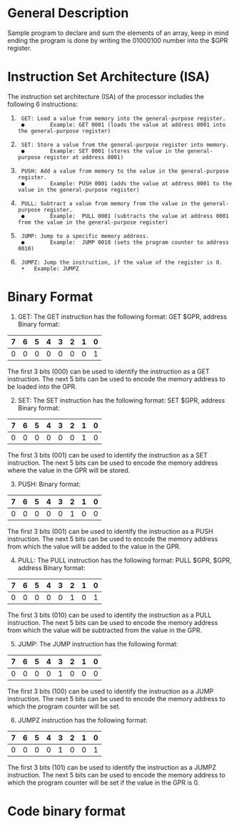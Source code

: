 # General Description
Sample program to declare and sum the elements of an array, keep in mind ending the program is done by writing the 01000100 number into the $GPR register.
# Instruction Set Architecture (ISA)
The instruction set architecture (ISA) of the processor includes the following 6 instructions: 
1.   	GET: Load a value from memory into the general-purpose register.
        ●        Example: GET 0001 (loads the value at address 0001 into the general-purpose register)
 
2.   	SET: Store a value from the general-purpose register into memory.
        ●        Example: SET 0001 (stores the value in the general-purpose register at address 0001)
 
3.   	PUSH: Add a value from memory to the value in the general-purpose register.
        ●        Example: PUSH 0001 (adds the value at address 0001 to the value in the general-purpose register)
 
4.   	PULL: Subtract a value from memory from the value in the general-purpose register.
        ●        Example:  PULL 0001 (subtracts the value at address 0001 from the value in the general-purpose register)
 
5.   	JUMP: Jump to a specific memory address.
        ●        Example:  JUMP 0010 (sets the program counter to address 0010)
 
 
6.   	JUMPZ: Jump the instruction, if the value of the register is 0.
        •	Example: JUMPZ

# Binary Format
1. GET: The GET instruction has the following format: GET $GPR, address Binary format:

| 7 |	6 |	5 |	4 |	3 |	2 |	1 |	0 |
|---|---|---|---|---|---|---|---|
| 0 | 0 | 0 | 0 | 0 | 0 | 0 | 1 |

The first 3 bits (000) can be used to identify the instruction as a GET instruction. The next 5 bits can be used to encode the memory address to be loaded into the GPR.

2.	SET: The SET instruction has the following format: SET $GPR, address Binary format:

| 7 |	6 |	5 |	4 |	3 |	2 |	1 |	0 |
|---|---|---|---|---|---|---|---|
| 0 | 0 | 0 | 0 | 0 | 0 | 1 | 0 |

The first 3 bits (001) can be used to identify the instruction as a SET instruction. The next 5 bits can be used to encode the memory address where the value in the GPR will be stored.

3.	PUSH: Binary format:

| 7 |	6 |	5 |	4 |	3 |	2 |	1 |	0 |
|---|---|---|---|---|---|---|---|
| 0 | 0 | 0 | 0 | 0 | 1 | 0 | 0 |


The first 3 bits (001) can be used to identify the instruction as a PUSH instruction. The next 5 bits can be used to encode the memory address from which the value will be added to the value in the GPR.




4.	PULL: The PULL instruction has the following format: PULL $GPR, $GPR, address Binary format:

| 7 |	6 |	5 |	4 |	3 |	2 |	1 |	0 |
|---|---|---|---|---|---|---|---|
| 0 | 0 | 0 | 0 | 0 | 1 | 0 | 1 |

The first 3 bits (010) can be used to identify the instruction as a PULL instruction. The next 5 bits can be used to encode the memory address from which the value will be subtracted from the value in the GPR.

5.	JUMP: The JUMP instruction has the following format: 

| 7 |	6 |	5 |	4 |	3 |	2 |	1 |	0 |
|---|---|---|---|---|---|---|---|
| 0 | 0 | 0 | 0 | 1 | 0 | 0 | 0 |

The first 3 bits (100) can be used to identify the instruction as a JUMP instruction. The next 5 bits can be used to encode the memory address to which the program counter will be set.
 
6.	JUMPZ instruction has the following format: 

| 7 |	6 |	5 |	4 |	3 |	2 |	1 |	0 |
|---|---|---|---|---|---|---|---|
| 0 | 0 | 0 | 0 | 1 | 0 | 0 | 1 |


The first 3 bits (101) can be used to identify the instruction as a JUMPZ instruction. The next 5 bits can be used to encode the memory address to which the program counter will be set if the value in the GPR is 0.

# Code binary format
